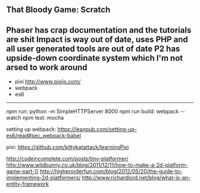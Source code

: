 That Bloody Game: Scratch
-------------------------
Phaser has crap documentation and the tutorials are shit
Impact is way out of date, uses PHP and all user generated tools are out of date
P2 has upside-down coordinate system which I'm not arsed to work around
-------------------------
- pixi http://www.pixijs.com/
- webpack
- es6
-------------------------
npm run: python -m SimpleHTTPServer 8000
npm run build: webpack --watch
npm test: mocha

setting up webpack:
https://leanpub.com/setting-up-es6/read#sec_webpack-babel

pixi:
https://github.com/kittykatattack/learningPixi

http://codeincomplete.com/posts/tiny-platformer/
http://www.wildbunny.co.uk/blog/2011/12/11/how-to-make-a-2d-platform-game-part-1/
http://higherorderfun.com/blog/2012/05/20/the-guide-to-implementing-2d-platformers/
http://www.richardlord.net/blog/what-is-an-entity-framework
